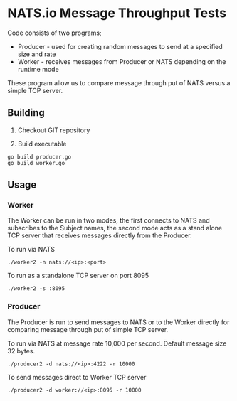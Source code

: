 # NATS.io Message Throughput Tests

Code consists of two programs;
 * Producer - used for creating random messages to send at a specified size and rate
 * Worker - receives messages from Producer or NATS depending on the runtime mode

These program allow us to compare message through put of NATS versus a simple TCP server.

## Building

1. Checkout GIT repository 

2. Build executable
```
go build producer.go
go build worker.go
```


## Usage

### Worker

The Worker can be run in two modes, the first connects to NATS and subscribes to the Subject names, the 
second mode acts as a stand alone TCP server that receives messages directly from the Producer.

To run via NATS
```
./worker2 -n nats://<ip>:<port>
```

To run as a standalone TCP server on port 8095
```
./worker2 -s :8095
```

### Producer

The Producer is run to send messages to NATS or to the Worker directly for comparing message through put of simple TCP server.

To run via NATS at message rate 10,000 per second.  Default message size 32 bytes.
```
./producer2 -d nats://<ip>:4222 -r 10000
```

To send messages direct to Worker TCP server
```
./producer2 -d worker://<ip>:8095 -r 10000
```


